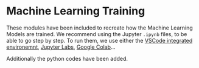 # Machine Learning Training

These modules have been included to recreate how the Machine Learning Models are trained. We recommend using the Jupyter `.ipynb` files, to be able to go step by step. 
To run them, we use either the [VSCode integrated environemnt](https://code.visualstudio.com/), [Jupyter Labs]([https://code.visualstudio.com/](https://jupyter.org/try-jupyter/lab/)), [Google Colab](https://colab.research.google.com/)...

Additionally the python codes have been added.
